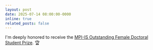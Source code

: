 ```yaml
---
layout: post
date: 2025-07-14 08:00:00-0000
inline: true
related_posts: false
---
```


I'm deeply honored to receive the [MPI-IS Outstanding Female Doctoral Student Prize](https://is.mpg.de/news/vivian-nastl-wins-2025-mpi-is-outstanding-female-doctoral-student-prize). :trophy:
